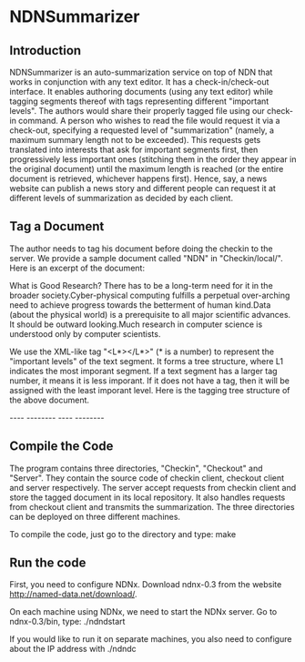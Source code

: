NDNSummarizer
=============

Introduction
-------------

NDNSummarizer is an auto-summarization service on top of NDN that works in conjunction with any text editor. It has a check-in/check-out interface. It enables authoring documents (using any text editor) while tagging segments thereof with tags representing different "important levels". The authors would share their properly tagged file using our check-in command. A person who wishes to read the file would request it via a check-out, specifying a requested level of "summarization" (namely, a maximum summary length not to be exceeded). This requests gets translated into interests that ask for important segments first, then progressively less important ones (stitching them in the order they appear in the original document) until the maximum length is reached (or the entire document is retrieved, whichever happens first). Hence, say, a news website can publish a news story and different people can request it at different levels of summarization as decided by each client.


Tag a Document
--------------

The author needs to tag his document before doing the checkin to the server. We provide a sample document called "NDN" in "Checkin/local/". Here is an excerpt of the document:

<L1>What is Good Research?</L1>
<L2>There has to be a long-term need for it in the broader society.</L2><L3>Cyber-physical computing fulfills a perpetual over-arching need to achieve progress towards the betterment of human kind.Data (about the physical world) is a prerequisite to all major scientific advances.</L3>
<L2>It should be outward looking.</L2><L3>Much research in computer science is understood only by computer scientists.</L3>

We use the XML-like tag "<L*></L*>" (* is a number) to represent the "important levels" of the text segment. It forms a tree structure, where L1 indicates the most imporant segment. If a text segment has a larger tag number, it means it is less imporant. If it does not have a tag, then it will be assigned with the least imporant level. Here is the tagging tree structure of the above document.

<L1>
----<L2>
--------<L3>
----<L2>
--------<L3>


Compile the Code
----------------

The program contains three directories, "Checkin", "Checkout" and "Server". They contain the source code of checkin client, checkout client and server respectively. The server accept requests from checkin client and store the tagged document in its local repository. It also handles requests from checkout client and transmits the summarization. The three directories can be deployed on three different machines.

To compile the code, just go to the directory and type:
make


Run the code
------------

First, you need to configure NDNx.
Download ndnx-0.3 from the website http://named-data.net/download/.

On each machine using NDNx, we need to start the NDNx server. Go to ndnx-0.3/bin, type:
./ndndstart

If you would like to run it on separate machines, you also need to configure about the IP address with 
./ndndc









